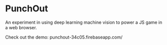 # PunchOut
An experiment in using deep learning machine vision to power a JS game in a web browser.

Check out the demo: punchout-34c05.firebaseapp.com/

